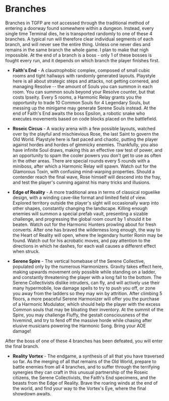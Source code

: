 # Branches

Branches in TGFP are not accessed through the traditional method of entering a doorway found somewhere within a dungeon. Instead, every single time Terminal dies, he is transported randomly to one of these 4 branches. A typical run will therefore clear individual segments of each branch, and will never see the entire thing. Unless one never dies and remains in the same branch the whole game. I plan to make that nigh impossible. At the end of a branch is a boss - only 1 of these bosses is fought every run, and it depends on which branch the player finishes first.

* **Faith's End** - A claustrophobic complex, composed of small cubic rooms and tight hallways with randomly generated layouts. Playstyle here is all about strategic steps and attacks, not getting cornered, and managing Resolve -- the amount of Souls you can summon in each room. You can summon souls beyond your Resolve counter, but that costs Ipseity. Every 5 rooms, a Harmonic Relay grants you the opportunity to trade 10 Common Souls for 4 Legendary Souls, but messing up the minigame may generate Serene Souls instead. At the end of Faith's End awaits the boss Epsilon, a robotic snake who executes movements based on code blocks placed on the battlefield.

* **Roseic Circus** - A wacky arena with a few possible layouts, watched over by the playful and mischievious Rose, the last Saint to govern the Old World. Playstyle here is fast paced and chaotic, putting the player against hordes and hordes of gimmicky enemies. Thankfully, you also have infinite Soul draws, making this an effective raw test of power, and an opportunity to spam the cooler powers you don't get to use as often in the other areas. There are special rounds every 5 rounds with a miniboss, after which a Harmonic Relay will spawn. Watch out for the Glamorous Toxin, with confusing mind-warping properties. Should a contender reach the final wave, Rose himself will descend into the fray, and test the player's cunning against his many tricks and illusions.

* **Edge of Reality** - A more traditional area in terms of classical roguelike design, with a winding cave-like format and limited field of view. Explored territory outside the player's sight will occasionally warp into other shapes, constantly changing the landscape. Killing enough enemies will summon a special prefab vault, presenting a sizable challenge, and progressing the global room count by 1 should it be beaten. Watch out for the Harmonic Hunters prowling about for fresh converts. After one has braved the wilderness long enough, the way to the Heart of Reality will open, where the legendary hunter Ronin may be found. Watch out for his acrobatic moves, and pay attention to the directions in which he dashes, for each wall causes a different effect when struck.

* **Serene Spire** - The vertical homebase of the Serene Collective, populated only by the numerous Harmonizers. Gravity takes effect here, making upwards movement only possible while standing on a ladder, and constantly threatening the player with a long fall to the bottom. The Serene Collectivists dislike intruders, can fly, and will actively use their many hypermobile, low damage spells to try to push you off, or zone you away from the ladders so they may win by attrition. After climbing 5 floors, a more peaceful Serene Harmonizer will offer you the purchase of a Harmonic Modulator, which should help the player with the excess Common souls that may be bloating their inventory. At the summit of the Spire, you may challenge Fluffy, the gestalt consciousness of the hivemind, and try to fend off the massive horde while chasing after elusive musicians powering the Harmonic Song. Bring your AOE damage!

After the boss of one of these 4 branches has been defeated, you will enter the final branch.

* **Reality Vortex** - The endgame, a synthesis of all that you have traversed so far. As the merging of all that remains of the Old World, prepare to battle enemies from all 4 branches, and to suffer through the terrifying synergies they can craft in this unusual partnership of the Roseic citizens, the Serene Collectivists, the Faith's End specimens, and the beasts from the Edge of Reality. Brave the roaring winds at the end of the world, and find your way to the Vortex's Eye, where the final showdown awaits.